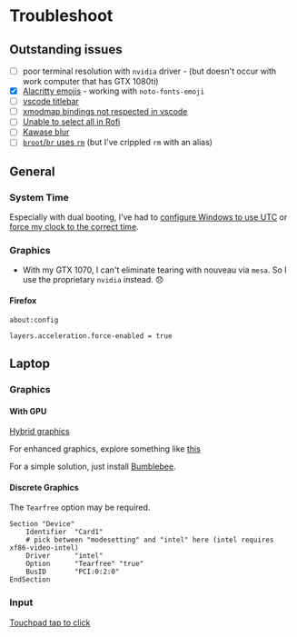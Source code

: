 # Troubleshoot

## Outstanding issues

-   [ ] poor terminal resolution with `nvidia` driver - (but doesn't occur with work computer that has GTX 1080ti)
-   [x] [Alacritty emojis](https://github.com/jwilm/alacritty/issues/153) - working with `noto-fonts-emoji`
-   [ ] [vscode titlebar](https://github.com/microsoft/vscode/issues/43154)
-   [ ] [xmodmap bindings not respected in vscode](https://github.com/microsoft/vscode/issues/23991)
-   [ ] [Unable to select all in Rofi](https://github.com/davatorium/rofi/issues/666)
-   [ ] [Kawase blur](https://github.com/yshui/picom/issues/32)
-   [ ] [`broot`/`br` uses `rm`](https://github.com/Canop/broot/issues/136) (but I've crippled `rm` with an alias)

## General

### System Time

Especially with dual booting, I've had to [configure Windows to use UTC](https://wiki.archlinux.org/index.php/System_time#UTC_in_Windows) or [force my clock to the correct time](https://wiki.archlinux.org/index.php/System_time#Clock_shows_a_value_that_is_neither_UTC_nor_local_time).

### Graphics

-   With my GTX 1070, I can't eliminate tearing with nouveau via `mesa`. So I use the proprietary `nvidia` instead. 😞

#### Firefox

`about:config`

```
layers.acceleration.force-enabled = true
```

## Laptop

### Graphics

#### With GPU

[Hybrid graphics](https://wiki.archlinux.org/index.php/Lenovo_ThinkPad_P1#Installation_with_hybrid_graphics)

For enhanced graphics, explore something like [this](https://www.reddit.com/r/linux_gaming/comments/5t8qb3/guide_how_i_fixed_every_problem_i_had_with_nvidia/)

For a simple solution, just install [Bumblebee](https://wiki.archlinux.org/index.php/Bumblebee#Installation).

#### Discrete Graphics

The `Tearfree` option may be required.

```
Section "Device"
	Identifier	"Card1"
	# pick between "modesetting" and "intel" here (intel requires xf86-video-intel)
	Driver		"intel"
	Option		"Tearfree" "true"
	BusID		"PCI:0:2:0"
EndSection
```

### Input

[Touchpad tap to click](https://wiki.archlinux.org/index.php/Libinput#Installation)
